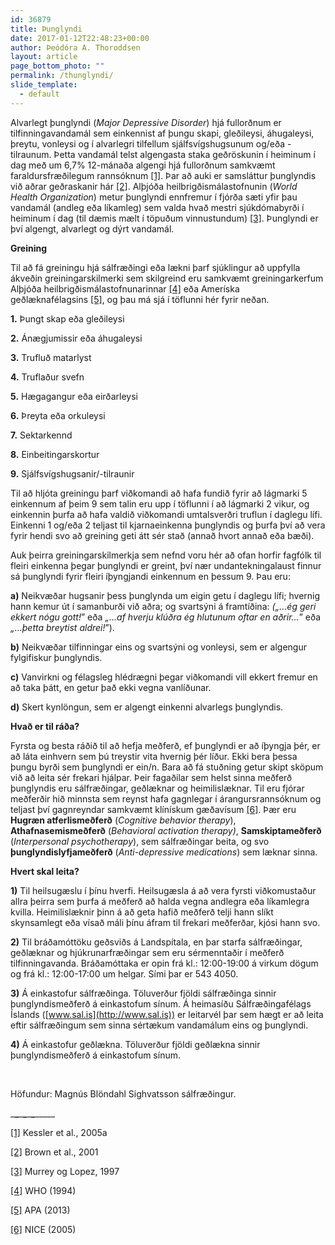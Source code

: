 ```yaml
---
id: 36879
title: Þunglyndi
date: 2017-01-12T22:48:23+00:00
author: Þeódóra A. Thoroddsen
layout: article
page_bottom_photo: ""
permalink: /thunglyndi/
slide_template:
  - default
---
```


Alvarlegt þunglyndi (_Major Depressive Disorder_) hjá fullorðnum er tilfinningavandamál sem einkennist af þungu skapi, gleðileysi, áhugaleysi, þreytu, vonleysi og í alvarlegri tilfellum sjálfsvígshugsunum og/eða -tilraunum. Þetta vandamál telst algengasta staka geðröskunin í heiminum í dag með um 6,7% 12-mánaða algengi hjá fullorðnum samkvæmt faraldursfræðilegum rannsóknum <a href="#_ftn1" name="_ftnref1">[1]</a>. Þar að auki er samsláttur þunglyndis við aðrar geðraskanir hár <a href="#_ftn2" name="_ftnref2">[2]</a>. Alþjóða heilbrigðismálastofnunin (_World Health Organization_) metur þunglyndi ennfremur í fjórða sæti yfir þau vandamál (andleg eða líkamleg) sem valda hvað mestri sjúkdómabyrði í heiminum í dag (til dæmis mælt í töpuðum vinnustundum) <a href="#_ftn3" name="_ftnref3">[3]</a>. Þunglyndi er því algengt, alvarlegt og dýrt vandamál.

**Greining**

Til að fá greiningu hjá sálfræðingi eða lækni þarf sjúklingur að uppfylla ákveðin greiningarskilmerki sem skilgreind eru samkvæmt greiningarkerfum Alþjóða heilbrigðismálastofnunarinnar <a href="#_ftn1" name="_ftnref1">[4]</a> eða Ameríska geðlæknafélagsins <a href="#_ftn2" name="_ftnref2">[5]</a>, og þau má sjá í töflunni hér fyrir neðan.

**1.** Þungt skap eða gleðileysi

**2.** Ánægjumissir eða áhugaleysi

**3.** Trufluð matarlyst

**4.** Truflaður svefn

**5.** Hægagangur eða eirðarleysi

**6.** Þreyta eða orkuleysi

**7.** Sektarkennd

**8.** Einbeitingarskortur

**9.** Sjálfsvígshugsanir/-tilraunir


Til að hljóta greiningu þarf viðkomandi að hafa fundið fyrir að lágmarki 5 einkennum af þeim 9 sem talin eru upp í töflunni í að lágmarki 2 vikur, og einkennin þurfa að hafa valdið viðkomandi umtalsverðri truflun í daglegu lífi. Einkenni 1 og/eða 2 teljast til kjarnaeinkenna þunglyndis og þurfa því að vera fyrir hendi svo að greining geti átt sér stað (annað hvort annað eða bæði).

Auk þeirra greiningarskilmerkja sem nefnd voru hér að ofan horfir fagfólk til fleiri einkenna þegar þunglyndi er greint, því nær undantekningalaust finnur sá þunglyndi fyrir fleiri íþyngjandi einkennum en þessum 9. Þau eru:

**a)** Neikvæðar hugsanir þess þunglynda um eigin getu í daglegu lífi; hvernig hann kemur út í samanburði við aðra; og svartsýni á framtíðina: _(„…ég geri ekkert nógu gott!_” eða _„…af hverju klúðra ég hlutunum oftar en aðrir…_” eða _„…þetta breytist aldrei!_”).

**b)** Neikvæðar tilfinningar eins og svartsýni og vonleysi, sem er algengur fylgifiskur þunglyndis.

**c)** Vanvirkni og félagsleg hlédrægni þegar viðkomandi vill ekkert fremur en að taka þátt, en getur það ekki vegna vanlíðunar.

**d)** Skert kynlöngun, sem er algengt einkenni alvarlegs þunglyndis.

**Hvað er til ráða?**

Fyrsta og besta ráðið til að hefja meðferð, ef þunglyndi er að íþyngja þér, er að láta einhvern sem þú treystir vita hvernig þér líður. Ekki bera þessa þungu byrði sem þunglyndi er ein/n. Bara að fá stuðning getur skipt sköpum við að leita sér frekari hjálpar. Þeir fagaðilar sem helst sinna meðferð þunglyndis eru sálfræðingar, geðlæknar og heimilislæknar. Til eru fjórar meðferðir hið minnsta sem reynst hafa gagnlegar í árangursrannsóknum og teljast því gagnreyndar samkvæmt klínískum gæðavísum <a href="#_ftn1" name="_ftnref1">[6]</a>. Þær eru **Hugræn atferlismeðferð** (_Cognitive behavior therapy_), **Athafnasemismeðferð** (_Behavioral activation therapy)_, **Samskiptameðferð** (_Interpersonal psychotherapy_), sem sálfræðingar beita, og svo **þunglyndislyfjameðferð** (_Anti-depressive medications_) sem læknar sinna.

**Hvert skal leita?**

**1)** Til heilsugæslu í þínu hverfi. Heilsugæsla á að vera fyrsti viðkomustaður allra þeirra sem þurfa á meðferð að halda vegna andlegra eða líkamlegra kvilla. Heimilislæknir þinn á að geta hafið meðferð telji hann slíkt skynsamlegt eða vísað máli þínu áfram til frekari meðferðar, kjósi hann svo.

**2)** Til bráðamóttöku geðsviðs á Landspítala, en þar starfa sálfræðingar, geðlæknar og hjúkrunarfræðingar sem eru sérmenntaðir í meðferð tilfinningavanda. Bráðamóttaka er opin frá kl.: 12:00-19:00 á virkum dögum og frá kl.: 12:00-17:00 um helgar. Sími þar er 543 4050.

**3)** Á einkastofur sálfræðinga. Töluverður fjöldi sálfræðinga sinnir þunglyndismeðferð á einkastofum sínum. Á heimasíðu Sálfræðingafélags Íslands ([www.sal.is](http://www.sal.is)) er leitarvél þar sem hægt er að leita eftir sálfræðingum sem sinna sértækum vandamálum eins og þunglyndi.

**4)** Á einkastofur geðlækna. Töluverður fjöldi geðlækna sinnir þunglyndismeðferð á einkastofum sínum.

&nbsp;

Höfundur: Magnús Blöndahl Sighvatsson sálfræðingur.

\___\___\___\___\___\___\_____

<a href="#_ftnref1" name="_ftn1">[1]</a> Kessler et al., 2005a

<a href="#_ftnref2" name="_ftn2">[2]</a> Brown et al., 2001

<a href="#_ftnref3" name="_ftn3">[3]</a> Murrey og Lopez, 1997

<a href="#_ftnref1" name="_ftn1">[4]</a> WHO (1994)

<a href="#_ftnref2" name="_ftn2">[5]</a> APA (2013)

<a href="#_ftnref1" name="_ftn1">[6]</a> NICE (2005)

&nbsp;

<a href="#_ftnref1" name="_ftn1"></a>